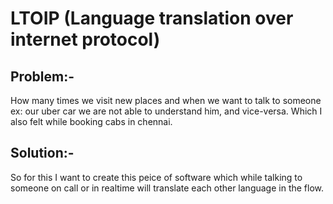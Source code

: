# LTOIP (Language translation over internet protocol)

## Problem:-
How many times we visit new places and when we want to talk to someone ex: our uber car we are not able to understand him, and vice-versa.
Which I also felt while booking cabs in chennai.

## Solution:- 
So for this I want to create this peice of software which while talking to someone on call or in realtime will translate each other language in the flow.
